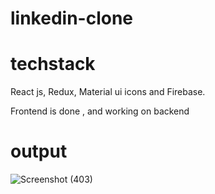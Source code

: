 # linkedin-clone

 # techstack 
  React js, Redux, Material ui icons and Firebase. 


Frontend is done ,  and working on  backend 

# output




![Screenshot (403)](https://user-images.githubusercontent.com/75328802/222884974-8257c724-0a0c-4ce6-bb4d-932f993ba152.png)
